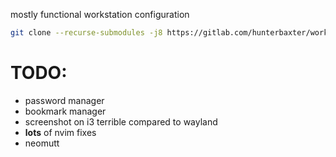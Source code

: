 mostly functional workstation configuration

```sh
git clone --recurse-submodules -j8 https://gitlab.com/hunterbaxter/workstation.git
```

# TODO:

- password manager
- bookmark manager
- screenshot on i3 terrible compared to wayland
- **lots** of nvim fixes
- neomutt
